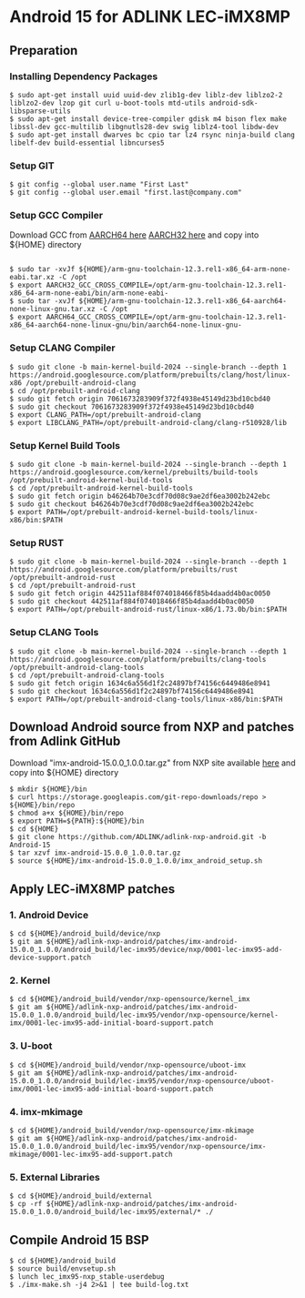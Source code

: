 # Android 15 for ADLINK LEC-iMX8MP

## Preparation

### Installing Dependency Packages
```
$ sudo apt-get install uuid uuid-dev zlib1g-dev liblz-dev liblzo2-2 liblzo2-dev lzop git curl u-boot-tools mtd-utils android-sdk-libsparse-utils
$ sudo apt-get install device-tree-compiler gdisk m4 bison flex make libssl-dev gcc-multilib libgnutls28-dev swig liblz4-tool libdw-dev
$ sudo apt-get install dwarves bc cpio tar lz4 rsync ninja-build clang libelf-dev build-essential libncurses5
```

### Setup GIT
```
$ git config --global user.name "First Last"
$ git config --global user.email "first.last@company.com"
```

### Setup GCC Compiler
Download GCC from [AARCH64 here](https://armkeil.blob.core.windows.net/developer/Files/downloads/gnu/12.3.rel1/binrel/arm-gnu-toolchain-12.3.rel1-x86_64-aarch64-none-linux-gnu.tar.xz) [AARCH32 here](https://developer.arm.com/-/media/Files/downloads/gnu/12.3.rel1/binrel/arm-gnu-toolchain-12.3.rel1-x86_64-arm-none-eabi.tar.xz?rev=dccb66bb394240a98b87f0f24e70e87d&hash=B788763BE143D9396B59AA91DBA056B6) and copy into ${HOME} directory
```

$ sudo tar -xvJf ${HOME}/arm-gnu-toolchain-12.3.rel1-x86_64-arm-none-eabi.tar.xz -C /opt
$ export AARCH32_GCC_CROSS_COMPILE=/opt/arm-gnu-toolchain-12.3.rel1-x86_64-arm-none-eabi/bin/arm-none-eabi-
$ sudo tar -xvJf ${HOME}/arm-gnu-toolchain-12.3.rel1-x86_64-aarch64-none-linux-gnu.tar.xz -C /opt
$ export AARCH64_GCC_CROSS_COMPILE=/opt/arm-gnu-toolchain-12.3.rel1-x86_64-aarch64-none-linux-gnu/bin/aarch64-none-linux-gnu-
```

### Setup CLANG Compiler

```
$ sudo git clone -b main-kernel-build-2024 --single-branch --depth 1 https://android.googlesource.com/platform/prebuilts/clang/host/linux-x86 /opt/prebuilt-android-clang
$ cd /opt/prebuilt-android-clang
$ sudo git fetch origin 7061673283909f372f4938e45149d23bd10cbd40
$ sudo git checkout 7061673283909f372f4938e45149d23bd10cbd40
$ export CLANG_PATH=/opt/prebuilt-android-clang
$ export LIBCLANG_PATH=/opt/prebuilt-android-clang/clang-r510928/lib
```
### Setup Kernel Build Tools

```
$ sudo git clone -b main-kernel-build-2024 --single-branch --depth 1 https://android.googlesource.com/kernel/prebuilts/build-tools /opt/prebuilt-android-kernel-build-tools
$ cd /opt/prebuilt-android-kernel-build-tools
$ sudo git fetch origin b46264b70e3cdf70d08c9ae2df6ea3002b242ebc
$ sudo git checkout b46264b70e3cdf70d08c9ae2df6ea3002b242ebc
$ export PATH=/opt/prebuilt-android-kernel-build-tools/linux-x86/bin:$PATH
```
### Setup RUST

```
$ sudo git clone -b main-kernel-build-2024 --single-branch --depth 1 https://android.googlesource.com/platform/prebuilts/rust /opt/prebuilt-android-rust
$ cd /opt/prebuilt-android-rust
$ sudo git fetch origin 442511af884f074018466f85b4daadd4b0ac0050
$ sudo git checkout 442511af884f074018466f85b4daadd4b0ac0050
$ export PATH=/opt/prebuilt-android-rust/linux-x86/1.73.0b/bin:$PATH
```
### Setup CLANG Tools

```
$ sudo git clone -b main-kernel-build-2024 --single-branch --depth 1 https://android.googlesource.com/platform/prebuilts/clang-tools /opt/prebuilt-android-clang-tools
$ cd /opt/prebuilt-android-clang-tools
$ sudo git fetch origin 1634c6a556d1f2c24897bf74156c6449486e8941
$ sudo git checkout 1634c6a556d1f2c24897bf74156c6449486e8941
$ export PATH=/opt/prebuilt-android-clang-tools/linux-x86/bin:$PATH
```
## Download Android source from NXP and patches from Adlink GitHub
Download "imx-android-15.0.0_1.0.0.tar.gz" from NXP site available [here](https://www.nxp.com/webapp/Download?colCode=15.0.0_1.0.0_ANDROID_SOURCE&appType=license) and copy into ${HOME} directory
```
$ mkdir ${HOME}/bin
$ curl https://storage.googleapis.com/git-repo-downloads/repo > ${HOME}/bin/repo
$ chmod a+x ${HOME}/bin/repo
$ export PATH=${PATH}:${HOME}/bin
$ cd ${HOME}
$ git clone https://github.com/ADLINK/adlink-nxp-android.git -b Android-15
$ tar xzvf imx-android-15.0.0_1.0.0.tar.gz
$ source ${HOME}/imx-android-15.0.0_1.0.0/imx_android_setup.sh
```


## Apply LEC-iMX8MP patches
### 1. Android Device
```
$ cd ${HOME}/android_build/device/nxp
$ git am ${HOME}/adlink-nxp-android/patches/imx-android-15.0.0_1.0.0/android_build/lec-imx95/device/nxp/0001-lec-imx95-add-device-support.patch
```

### 2. Kernel
```
$ cd ${HOME}/android_build/vendor/nxp-opensource/kernel_imx
$ git am ${HOME}/adlink-nxp-android/patches/imx-android-15.0.0_1.0.0/android_build/lec-imx95/vendor/nxp-opensource/kernel-imx/0001-lec-imx95-add-initial-board-support.patch
```

### 3. U-boot
```
$ cd ${HOME}/android_build/vendor/nxp-opensource/uboot-imx
$ git am ${HOME}/adlink-nxp-android/patches/imx-android-15.0.0_1.0.0/android_build/lec-imx95/vendor/nxp-opensource/uboot-imx/0001-lec-imx95-add-initial-board-support.patch
```

### 4. imx-mkimage
```
$ cd ${HOME}/android_build/vendor/nxp-opensource/imx-mkimage
$ git am ${HOME}/adlink-nxp-android/patches/imx-android-15.0.0_1.0.0/android_build/lec-imx95/vendor/nxp-opensource/imx-mkimage/0001-lec-imx95-add-support.patch
```

### 5. External Libraries
```
$ cd ${HOME}/android_build/external
$ cp -rf ${HOME}/adlink-nxp-android/patches/imx-android-15.0.0_1.0.0/android_build/lec-imx95/external/* ./
```

Compile Android 15 BSP
------------------------------
```
$ cd ${HOME}/android_build
$ source build/envsetup.sh
$ lunch lec_imx95-nxp_stable-userdebug
$ ./imx-make.sh -j4 2>&1 | tee build-log.txt
```
